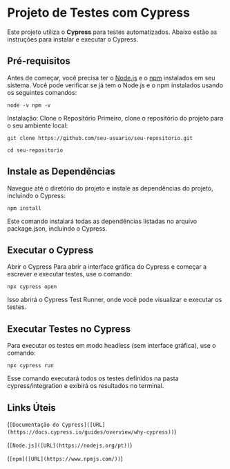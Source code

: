 # Projeto de Testes com Cypress

Este projeto utiliza o **Cypress** para testes automatizados. Abaixo estão as instruções para instalar e executar o Cypress.

## Pré-requisitos

Antes de começar, você precisa ter o [Node.js](https://nodejs.org/) e o [npm](https://www.npmjs.com/) instalados em seu sistema. Você pode verificar se já tem o Node.js e o npm instalados usando os seguintes comandos:

``
node -v
npm -v
``

Instalação:
Clone o Repositório
Primeiro, clone o repositório do projeto para o seu ambiente local:

```git clone https://github.com/seu-usuario/seu-repositorio.git```

```cd seu-repositorio```

## Instale as Dependências
Navegue até o diretório do projeto e instale as dependências do projeto, incluindo o Cypress:

```npm install```

Este comando instalará todas as dependências listadas no arquivo package.json, incluindo o Cypress.

## Executar o Cypress
Abrir o Cypress
Para abrir a interface gráfica do Cypress e começar a escrever e executar testes, use o comando:

```npx cypress open```

Isso abrirá o Cypress Test Runner, onde você pode visualizar e executar os testes.

## Executar Testes no Cypress
Para executar os testes em modo headless (sem interface gráfica), use o comando:

```npx cypress run```

Esse comando executará todos os testes definidos na pasta cypress/integration e exibirá os resultados no terminal.

## Links Úteis 
(`[Documentação do Cypress]([URL](https://docs.cypress.io/guides/overview/why-cypress))`) 

(`[Node.js]([URL](https://nodejs.org/pt))`) 

(`[npm]([URL](https://www.npmjs.com/))`) 



